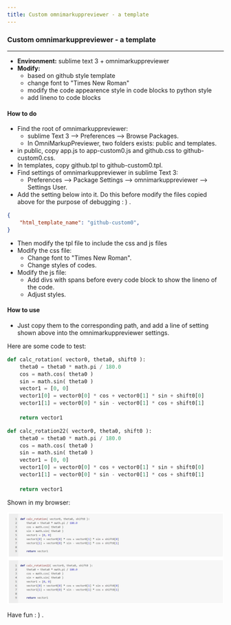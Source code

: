 ```yaml
---
title: Custom omnimarkuppreviewer - a template
---
```


### Custom omnimarkuppreviewer - a template

---

- **Environment:** sublime text 3 + omnimarkuppreviewer
- **Modify:**
    + based on github style template
    + change font to "Times New Roman"
    + modify the code appearence style in code blocks to python style
    + add lineno to code blocks

#### How to do

- Find the root of omnimarkuppreviewer:
    + sublime Text 3 --> Preferences --> Browse Packages.
    + In OmniMarkupPreviewer, two folders exists: public and templates.
- in public, copy app.js to app-custom0.js and github.css to github-custom0.css.
- In templates, copy github.tpl to github-custom0.tpl.
- Find settings of omnimarkuppreviewer in sublime Text 3:
    + Preferences --> Package Settings --> omnimarkuppreviewer --> Settings User.
- Add the setting below into it. Do this before modify the files copied above for the purpose of debugging : ) .
```json
{
    "html_template_name": "github-custom0",
}
```
- Then modify the tpl file to include the css and js files
- Modify the css file:
    + Change font to "Times New Roman".
    + Change styles of codes.
- Modify the js file:
    + Add divs with spans before every code block to show the lineno of the code.
    + Adjust styles.

#### How to use

- Just copy them to the corresponding path, and add a line of setting shown above into the omnimarkuppreviewer settings.

Here are some code to test:

```python
def calc_rotation( vector0, theta0, shift0 ):
    theta0 = theta0 * math.pi / 180.0
    cos = math.cos( theta0 )
    sin = math.sin( theta0 )
    vector1 = [0, 0]
    vector1[0] = vector0[0] * cos + vector0[1] * sin + shift0[0]
    vector1[1] = vector0[0] * sin - vector0[1] * cos + shift0[1]

    return vector1
```

```python
def calc_rotation22( vector0, theta0, shift0 ):
    theta0 = theta0 * math.pi / 180.0
    cos = math.cos( theta0 )
    sin = math.sin( theta0 )
    vector1 = [0, 0]
    vector1[0] = vector0[0] * cos + vector0[1] * sin + shift0[0]
    vector1[1] = vector0[0] * sin - vector0[1] * cos + shift0[1]

    return vector1
```

Shown in my browser:

![code_style](omni_code_style.jpg)

Have fun : ) .
